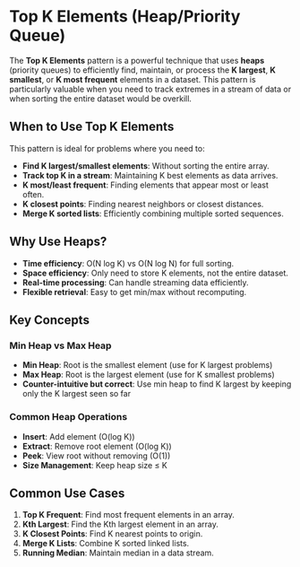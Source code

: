 # Top K Elements (Heap/Priority Queue)

The **Top K Elements** pattern is a powerful technique that uses **heaps** (priority queues) to efficiently find, maintain, or process the **K largest**, **K smallest**, or **K most frequent** elements in a dataset. This pattern is particularly valuable when you need to track extremes in a stream of data or when sorting the entire dataset would be overkill.

## When to Use Top K Elements

This pattern is ideal for problems where you need to:

- **Find K largest/smallest elements**: Without sorting the entire array.
- **Track top K in a stream**: Maintaining K best elements as data arrives.
- **K most/least frequent**: Finding elements that appear most or least often.
- **K closest points**: Finding nearest neighbors or closest distances.
- **Merge K sorted lists**: Efficiently combining multiple sorted sequences.

## Why Use Heaps?

- **Time efficiency**: O(N log K) vs O(N log N) for full sorting.
- **Space efficiency**: Only need to store K elements, not the entire dataset.
- **Real-time processing**: Can handle streaming data efficiently.
- **Flexible retrieval**: Easy to get min/max without recomputing.

## Key Concepts

### Min Heap vs Max Heap
- **Min Heap**: Root is the smallest element (use for K largest problems)
- **Max Heap**: Root is the largest element (use for K smallest problems)
- **Counter-intuitive but correct**: Use min heap to find K largest by keeping only the K largest seen so far

### Common Heap Operations
- **Insert**: Add element (O(log K))
- **Extract**: Remove root element (O(log K))
- **Peek**: View root without removing (O(1))
- **Size Management**: Keep heap size ≤ K

## Common Use Cases

1. **Top K Frequent**: Find most frequent elements in an array.
2. **Kth Largest**: Find the Kth largest element in an array.
3. **K Closest Points**: Find K nearest points to origin.
4. **Merge K Lists**: Combine K sorted linked lists.
5. **Running Median**: Maintain median in a data stream. 